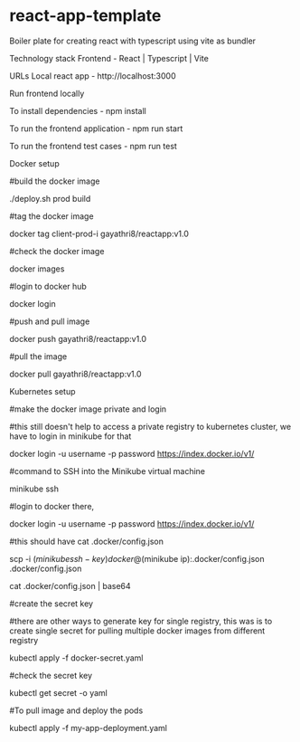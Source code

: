 # react-app-template

Boiler plate for creating react with typescript using vite as bundler

Technology stack
Frontend - React | Typescript | Vite

URLs
Local react app - http://localhost:3000

Run frontend locally

To install dependencies -
npm install

To run the frontend application -
npm run start

To run the frontend test cases -
npm run test

Docker setup

#build the docker image

./deploy.sh prod build

#tag the docker image

docker tag client-prod-i gayathri8/reactapp:v1.0

#check the docker image

docker images

#login to docker hub

docker login

#push and pull image

docker push gayathri8/reactapp:v1.0

#pull the image

docker pull gayathri8/reactapp:v1.0

Kubernetes setup

#make the docker image private and login

#this still doesn't help to access a private registry to kubernetes cluster, we have to login in minikube for that

docker login -u username -p password https://index.docker.io/v1/

#command to SSH into the Minikube virtual machine

minikube ssh

#login to docker there,

docker login -u username -p password https://index.docker.io/v1/

#this should have cat .docker/config.json

scp -i $(minikube ssh-key) docker@$(minikube ip):.docker/config.json .docker/config.json

cat .docker/config.json | base64

#create the secret key

#there are other ways to generate key for single registry, this was is to create single secret for pulling multiple docker images from different registry

kubectl apply -f docker-secret.yaml

#check the secret key

kubectl get secret -o yaml

#To pull image and deploy the pods

kubectl apply -f my-app-deployment.yaml

